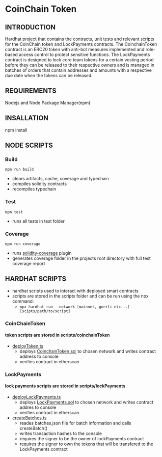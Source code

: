 # CoinChain Token

## INTRODUCTION
Hardhat project that contains the contracts, unit tests and relevant scripts for the CoinChain token and LockPayments contracts. The CoinchainToken contract is an ERC20 token with anti-bot measures implemented and role-based access control to protect sensitive functions. The LockPayments contract is designed to lock core team tokens for a certain vesting period before they can be released to their respective owners and is managed in batches of orders that contain addresses and amounts with a respective due date when the tokens can be released.

## REQUIREMENTS
Nodejs and Node Package Manager(npm)

## INSALLATION
npm install

## NODE SCRIPTS
### Build
`npm run build`
- clears artifacts, cache, coverage and typechain
- compiles solidity contracts
- recompiles typechain
### Test
`npm test`
- runs all tests in test folder
### Coverage
`npm run coverage`
- runs [solidity-coverage](https://github.com/sc-forks/solidity-coverage) plugin
- generates coverage folder in the projects root directory with full test coverage report

## HARDHAT SCRIPTS
- hardhat scripts used to interact with deployed smart contracts
- scripts are stored in the scripts folder and can be run using the npx command:
    - `npx hardhat run --network [mainnet, goerli etc...] [scipts/path/to/script]`
### CoinChainToken
#### token scripts are stored in scripts/coinchainToken
- [deployToken.ts](scripts/coinchainToken/deployToken.ts)
    - deploys [CoinchainToken.sol](contracts/CoinchainToken.sol) to chosen network and writes contract address to console
    - verifies contract in etherscan
### LockPayments
#### lock payments scripts are stored in scripts/lockPayments
- [deployLockPayments.ts](scripts/lockPayments/deployLockPayments.ts)
    - deploys [LockPayments.sol](contracts/LockPayments.sol) to chosen network and writes contract addres to console
    - verifies contract in etherscan
- [createBatches.ts](scripts/lockPayments/createBatches.ts)
    - reades batches.json file for batch information and calls createBatch()
    - writes transaction hashes to the console
    - requires the signer to be the owner of lockPayments contract
    - requires the signer to own the tokens that will be transfered to the LockPayments contract

 


